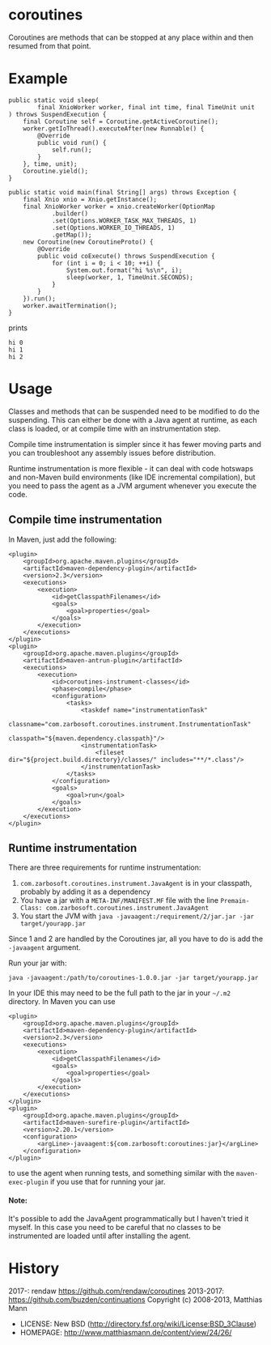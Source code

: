 # coroutines

Coroutines are methods that can be stopped at any place within and then resumed from that point.

# Example

```
public static void sleep(
        final XnioWorker worker, final int time, final TimeUnit unit
) throws SuspendExecution {
    final Coroutine self = Coroutine.getActiveCoroutine();
    worker.getIoThread().executeAfter(new Runnable() {
        @Override
        public void run() {
            self.run();
        }
    }, time, unit);
    Coroutine.yield();
}

public static void main(final String[] args) throws Exception {
    final Xnio xnio = Xnio.getInstance();
    final XnioWorker worker = xnio.createWorker(OptionMap
            .builder()
            .set(Options.WORKER_TASK_MAX_THREADS, 1)
            .set(Options.WORKER_IO_THREADS, 1)
            .getMap());
    new Coroutine(new CoroutineProto() {
        @Override
        public void coExecute() throws SuspendExecution {
            for (int i = 0; i < 10; ++i) {
                System.out.format("hi %s\n", i);
                sleep(worker, 1, TimeUnit.SECONDS);
            }
        }
    }).run();
    worker.awaitTermination();
}
```

prints

```
hi 0
hi 1
hi 2
```

# Usage

Classes and methods that can be suspended need to be modified to do the suspending.  This can either be done with
a Java agent at runtime, as each class is loaded, or at compile time with an instrumentation step.

Compile time instrumentation is simpler since it has fewer moving parts and you can troubleshoot any assembly issues
before distribution.

Runtime instrumentation is more flexible - it can deal with code hotswaps and non-Maven build environments (like
IDE incremental compilation), but you need to pass the agent as a JVM argument whenever you execute the code.

## Compile time instrumentation

In Maven, just add the following:

```
<plugin>
    <groupId>org.apache.maven.plugins</groupId>
    <artifactId>maven-dependency-plugin</artifactId>
    <version>2.3</version>
    <executions>
        <execution>
            <id>getClasspathFilenames</id>
            <goals>
                <goal>properties</goal>
            </goals>
        </execution>
    </executions>
</plugin>
<plugin>
    <groupId>org.apache.maven.plugins</groupId>
    <artifactId>maven-antrun-plugin</artifactId>
    <executions>
        <execution>
            <id>coroutines-instrument-classes</id>
            <phase>compile</phase>
            <configuration>
                <tasks>
                    <taskdef name="instrumentationTask"
                             classname="com.zarbosoft.coroutines.instrument.InstrumentationTask"
                             classpath="${maven.dependency.classpath}"/>
                    <instrumentationTask>
                        <fileset dir="${project.build.directory}/classes/" includes="**/*.class"/>
                    </instrumentationTask>
                </tasks>
            </configuration>
            <goals>
                <goal>run</goal>
            </goals>
        </execution>
    </executions>
</plugin>
```

## Runtime instrumentation

There are three requirements for runtime instrumentation:
1. `com.zarbosoft.coroutines.instrument.JavaAgent` is in your classpath, probably by adding it as a dependency
2. You have a jar with a `META-INF/MANIFEST.MF` file with the line `Premain-Class: com.zarbosoft.coroutines.instrument.JavaAgent`
3. You start the JVM with `java -javaagent:/requirement/2/jar.jar -jar target/yourapp.jar`

Since 1 and 2 are handled by the Coroutines jar, all you have to do is add the `-javaagent` argument.

Run your jar with:
```
java -javaagent:/path/to/coroutines-1.0.0.jar -jar target/yourapp.jar
```

In your IDE this may need to be the full path to the jar in your `~/.m2` directory.  In Maven you can use

```
<plugin>
    <groupId>org.apache.maven.plugins</groupId>
    <artifactId>maven-dependency-plugin</artifactId>
    <version>2.3</version>
    <executions>
        <execution>
            <id>getClasspathFilenames</id>
            <goals>
                <goal>properties</goal>
            </goals>
        </execution>
    </executions>
</plugin>
<plugin>
    <groupId>org.apache.maven.plugins</groupId>
    <artifactId>maven-surefire-plugin</artifactId>
    <version>2.20.1</version>
    <configuration>
        <argLine>-javaagent:${com.zarbosoft:coroutines:jar}</argLine>
    </configuration>
</plugin>
```

to use the agent when running tests, and something similar with the `maven-exec-plugin` if you use that for running your
 jar.

#### Note:

It's possible to add the JavaAgent programmatically but I haven't tried it myself.  In this case you need to be careful
that no classes to be instrumented are loaded until after installing the agent.

# History
2017-: rendaw https://github.com/rendaw/coroutines
2013-2017: https://github.com/buzden/continuations
Copyright (c) 2008-2013, Matthias Mann
* LICENSE: New BSD (http://directory.fsf.org/wiki/License:BSD_3Clause)
* HOMEPAGE: http://www.matthiasmann.de/content/view/24/26/
